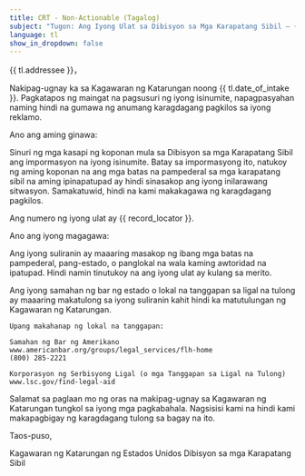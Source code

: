 ```yaml
---
title: CRT - Non-Actionable (Tagalog)
subject: "Tugon: Ang Iyong Ulat sa Dibisyon sa Mga Karapatang Sibil – {{ record_locator }} mula sa Seksyon na {{ tl.section_name }}"
language: tl
show_in_dropdown: false
---
```

{{ tl.addressee }}，

Nakipag-ugnay ka sa Kagawaran ng Katarungan noong {{ tl.date_of_intake }}.  Pagkatapos ng maingat na pagsusuri ng iyong isinumite, napagpasyahan naming hindi na gumawa ng anumang karagdagang pagkilos sa iyong reklamo.

Ano ang aming ginawa:

Sinuri ng mga kasapi ng koponan mula sa Dibisyon sa mga Karapatang Sibil ang impormasyon na iyong isinumite.  Batay sa impormasyong ito, natukoy ng aming koponan na ang mga batas na pampederal sa mga karapatang sibil na aming ipinapatupad ay hindi sinasakop ang iyong inilarawang sitwasyon.  Samakatuwid, hindi na kami makakagawa ng karagdagang pagkilos.

Ang numero ng iyong ulat ay {{ record_locator }}.

Ano ang iyong magagawa:

Ang iyong suliranin ay maaaring masakop ng ibang mga batas na pampederal, pang-estado, o panglokal na wala kaming awtoridad na ipatupad. Hindi namin tinutukoy na ang iyong ulat ay kulang sa merito.

Ang iyong samahan ng bar ng estado o lokal na tanggapan sa ligal na tulong ay maaaring makatulong sa iyong suliranin kahit hindi ka matutulungan ng Kagawaran ng Katarungan.

    Upang makahanap ng lokal na tanggapan:

    Samahan ng Bar ng Amerikano
    www.americanbar.org/groups/legal_services/flh-home
    (800) 285-2221

    Korporasyon ng Serbisyong Ligal (o mga Tanggapan sa Ligal na Tulong)
    www.lsc.gov/find-legal-aid

Salamat sa paglaan mo ng oras na makipag-ugnay sa Kagawaran ng Katarungan tungkol sa iyong mga pagkabahala. Nagsisisi kami na hindi kami makapagbigay ng karagdagang tulong sa bagay na ito.

Taos-puso,

Kagawaran ng Katarungan ng Estados Unidos
Dibisyon sa mga Karapatang Sibil
